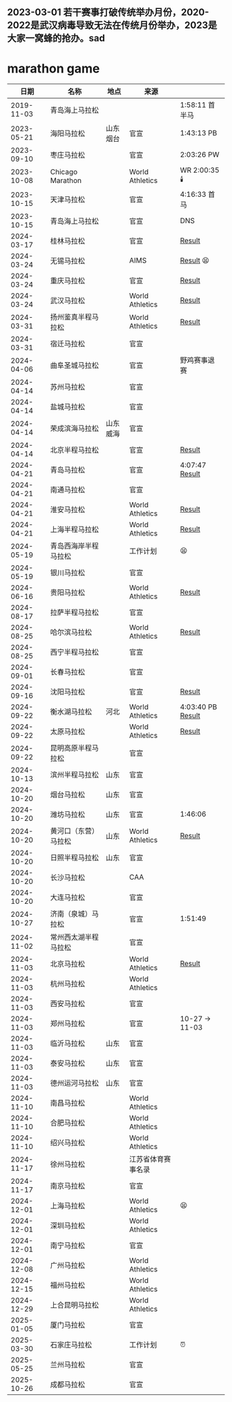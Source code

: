 ## 2023-03-01 若干赛事打破传统举办月份，2020-2022是武汉病毒导致无法在传统月份举办，2023是大家一窝蜂的抢办。sad

# marathon game

| 日期       | 名称                       | 地点       | 来源                |    |
| ---------- | -------------------------- | ---------- | ------------------- | -- |
| 2019-11-03 | 青岛海上马拉松             |            |                   | 1:58:11 首半马 |
| 2023-05-21 | 海阳马拉松                 | 山东烟台  | 官宣                | 1:43:13 PB |
| 2023-09-10 | 枣庄马拉松                 |            | 官宣                | 2:03:26 PW |
| 2023-10-08 | Chicago Marathon           |            | World Athletics     | WR 2:00:35 🕯️ |
| 2023-10-15 | 天津马拉松                 |            | 官宣                | 4:16:33 首马 |
| 2023-10-15 | 青岛海上马拉松             |            | 官宣                | DNS |
| 2024-03-17 | 桂林马拉松                 |            | 官宣                | [Result](https://worldathletics.org/competition/calendar-results/results/7207772) |
| 2024-03-24 | 无锡马拉松                 |            | AIMS                | [Result](https://worldathletics.org/competition/calendar-results/results/7207353) 😫 |
| 2024-03-24 | 重庆马拉松                 |            | 官宣                | [Result](https://worldathletics.org/competition/calendar-results/results/7207747) |
| 2024-03-24 | 武汉马拉松                 |            | World Athletics     | [Result](https://worldathletics.org/competition/calendar-results/results/7207748) |
| 2024-03-31 | 扬州鉴真半程马拉松         |            | World Athletics     | [Result](https://worldathletics.org/competition/calendar-results/results/7207752) |
| 2024-03-31 | 宿迁马拉松                 |            | 官宣                |
| 2024-04-06 | 曲阜圣城马拉松             |            | 官宣                | 野鸡赛事退赛 |
| 2024-04-14 | 苏州马拉松                 |            | 官宣                |
| 2024-04-14 | 盐城马拉松                 |            | 官宣                |
| 2024-04-14 | 荣成滨海马拉松             | 山东威海  | 官宣                |
| 2024-04-14 | 北京半程马拉松             |            | 官宣                | [Result](https://worldathletics.org/competition/calendar-results/results/7207779) |
| 2024-04-21 | 青岛马拉松                 |            | 官宣                | 4:07:47 [Result](https://worldathletics.org/competition/calendar-results/results/7208556) |
| 2024-04-21 | 南通马拉松                 |            | 官宣                |
| 2024-04-21 | 淮安马拉松                 |            | World Athletics     | [Result](https://worldathletics.org/competition/calendar-results/results/7207757) |
| 2024-04-21 | 上海半程马拉松             |            | World Athletics     | [Result](https://worldathletics.org/competition/calendar-results/results/7207745) |
| 2024-05-19 | 青岛西海岸半程马拉松       |            | 工作计划                | 😫 |
| 2024-05-19 | 银川马拉松                 |            | 官宣                |
| 2024-06-16 | 贵阳马拉松                 |            | World Athletics     | [Result](https://worldathletics.org/competition/calendar-results/results/7207761) |
| 2024-08-17 | 拉萨半程马拉松            |            | 官宣                |
| 2024-08-25 | 哈尔滨马拉松               |            | World Athletics     | [Result](https://worldathletics.org/competition/calendar-results/results/7208267) |
| 2024-08-25 | 西宁半程马拉松            |            | 官宣                |
| 2024-09-01 | 长春马拉松                 |            | 官宣                |
| 2024-09-16 | 沈阳马拉松                 |            | 官宣                | [Result](https://worldathletics.org/competition/calendar-results/results/7207763) |
| 2024-09-22 | 衡水湖马拉松               | 河北       | World Athletics     | 4:03:40 PB [Result](https://worldathletics.org/competition/calendar-results/results/7207762) |
| 2024-09-22 | 太原马拉松                 |            | World Athletics     | [Result](https://worldathletics.org/competition/calendar-results/results/7208721) |
| 2024-09-22 | 昆明高原半程马拉松         |            | 官宣                |
| 2024-10-13 | 滨州半程马拉松             | 山东       | 官宣                |
| 2024-10-20 | 烟台马拉松                 | 山东       | 官宣                |
| 2024-10-20 | 潍坊马拉松                 | 山东       | 官宣                | 1:46:06 |
| 2024-10-20 | 黄河口（东营）马拉松       | 山东       | World Athletics     | [Result](https://worldathletics.org/competition/calendar-results/results/7208921) |
| 2024-10-20 | 日照半程马拉松             | 山东       | 官宣                |
| 2024-10-20 | 长沙马拉松                 |            | CAA                 |
| 2024-10-20 | 大连马拉松                 |            | 官宣                |
| 2024-10-27 | 济南（泉城）马拉松         |            | 官宣                | 1:51:49 |
| 2024-11-02 | 常州西太湖半程马拉松       |            | 官宣                |
| 2024-11-03 | 北京马拉松                 |            | World Athletics     | [Result](https://worldathletics.org/competition/calendar-results/results/7207358) |
| 2024-11-03 | 杭州马拉松                 |            | World Athletics     |
| 2024-11-03 | 西安马拉松                 |            | 官宣                |
| 2024-11-03 | 郑州马拉松                 |            | 官宣                | 10-27 -> 11-03 |
| 2024-11-03 | 临沂马拉松                 | 山东       | 官宣                |
| 2024-11-03 | 泰安马拉松                 | 山东       | 官宣                |
| 2024-11-03 | 德州运河马拉松             | 山东       | 官宣                |
| 2024-11-10 | 南昌马拉松                 |            | World Athletics     |
| 2024-11-10 | 合肥马拉松                 |            | World Athletics     |
| 2024-11-10 | 绍兴马拉松                 |            | World Athletics     |
| 2024-11-17 | 徐州马拉松                 |            | 江苏省体育赛事名录     |
| 2024-11-17 | 南京马拉松                 |            | 官宣                |
| 2024-12-01 | 上海马拉松                 |            | World Athletics     | 😫 |
| 2024-12-01 | 深圳马拉松                 |            | World Athletics     |
| 2024-12-01 | 南宁马拉松                 |            | 官宣                |
| 2024-12-08 | 广州马拉松                 |            | World Athletics     |
| 2024-12-15 | 福州马拉松                 |            | World Athletics     |
| 2024-12-29 | 上合昆明马拉松             |            | World Athletics     |
| 2025-01-05 | 厦门马拉松                 |            | 官宣                |
| 2025-03-30 | 石家庄马拉松               |            | 工作计划                | ⏰ |
| 2025-05-25 | 兰州马拉松                 |            | 官宣                |
| 2025-10-26 | 成都马拉松                 |            | 官宣                |


